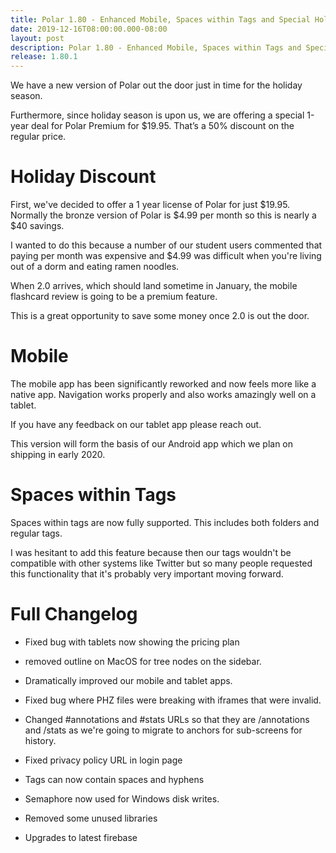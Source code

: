 ```yaml
---
title: Polar 1.80 - Enhanced Mobile, Spaces within Tags and Special Holiday Offer 
date: 2019-12-16T08:00:00.000-08:00
layout: post
description: Polar 1.80 - Enhanced Mobile, Spaces within Tags and Special Holiday Offer
release: 1.80.1
---
```


We have a new version of Polar out the door just in time for the holiday season.

Furthermore, since holiday season is upon us, we are offering a special 1-year deal for Polar Premium for $19.95. That’s
a 50% discount on the regular price. 

# Holiday Discount

First, we've decided to offer a 1 year license of Polar for just $19.95.  Normally the bronze version of Polar is $4.99 
per month so this is nearly a $40 savings.  

I wanted to do this because a number of our student users commented that paying per month was expensive and $4.99 was
difficult when you're living out of a dorm and eating ramen noodles.  

When 2.0 arrives, which should land sometime in January, the mobile flashcard review is going to be a premium feature.

This is a great opportunity to save some money once 2.0 is out the door.

# Mobile 

The mobile app has been significantly reworked and now feels more like a native app.  Navigation works properly and
also works amazingly well on a tablet.

If you have any feedback on our tablet app please reach out.

This version will form the basis of our Android app which we plan on shipping in early 2020.

# Spaces within Tags

Spaces within tags are now fully supported.  This includes both folders and regular tags. 

I was hesitant to add this feature because then our tags wouldn't be compatible with other systems like Twitter but
so many people requested this functionality that it's probably very important moving forward.

# Full Changelog

- Fixed bug with tablets now showing the pricing plan

- removed outline on MacOS for tree nodes on the sidebar.

- Dramatically improved our mobile and tablet apps.

- Fixed bug where PHZ files were breaking with iframes that were invalid.

- Changed #annotations and #stats URLs so that they are /annotations and /stats 
  as we're going to migrate to anchors for sub-screens for history.

- Fixed privacy policy URL in login page

- Tags can now contain spaces and hyphens

- Semaphore now used for Windows disk writes.

- Removed some unused libraries

- Upgrades to latest firebase
